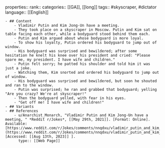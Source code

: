 properties::
rank::
categories:: [[GA]], [[long]] 
tags:: #skyscraper, #dictator
language:: [[English]]

	- ## Content
		- Vladimir Putin and Kim Jong-Un have a meeting.
		- They took place on a skyscraper in Moscow. Putin and Kim sat on table facing each other, while a bodyguard stood behind them each.
		- Putin and Kim argued about whose bodyguard is more loyal.
		- To show his loyalty, Putin ordered his bodyguard to jump out of window.
		- His bodyguard was surprised and bewildered; after some hesitation he knelt his knee over his president and cried: "Please spare me, my president. I have wife and children."
		- Putin felt sorry; he patted his shoulder and told him it was just a joke.
		- Watching them, Kim snorted and ordered his bodyguard to jump out of window.
		- His bodyguard was surprised and bewildered, but soon he shouted and ran to the window.
		- Putin was surprised; he ran and grabbed that bodyguard; yelling "Are you crazy? We're at skyscraper!"
		- Then the bodyguard yelled, with fear in his eyes.
		- "Get off me! I have wife and children!"
	- ## Variants
	- ## References
		- u/Anarchist_Monarch, "Vladimir Putin and Kim Jong-Un have a meeting, " *Reddit r/Jokes*, [[May 29th, 2021]]. [Format: Online]. Available: [https://www.reddit.com/r/Jokes/comments/nnqdxu/vladimir_putin_and_kim_jongun_have_a_meeting/](https://www.reddit.com/r/Jokes/comments/nnqdxu/vladimir_putin_and_kim_jongun_have_a_meeting/). [Accessed: [[Aug 13th, 2023]] ].
		  type:: [[Web Page]]